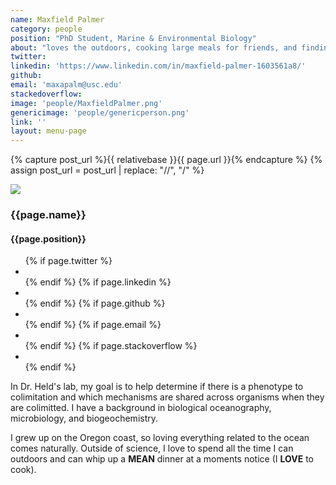 ```yaml
---
name: Maxfield Palmer
category: people
position: "PhD Student, Marine & Environmental Biology"
about: "loves the outdoors, cooking large meals for friends, and finding new songs to sing in the car"
twitter: 
linkedin: 'https://www.linkedin.com/in/maxfield-palmer-1603561a8/'
github:
email: 'maxapalm@usc.edu'
stackedoverflow: 
image: 'people/MaxfieldPalmer.png'
genericimage: 'people/genericperson.png'
link: ''
layout: menu-page
---
```

<!-- No need to change anything here -->
{% capture post_url %}{{ relativebase }}{{ page.url }}{% endcapture %}
{% assign post_url = post_url | replace: "//", "/" %}

<div class="small-wrapper">
  <div class="about-container">
    <section class="about-header">
      <div class="author-image-container">
        <a href='{{ post_url}} '><img src='{{ relativebase }}/assets/img/{{ page.image }}'></a>
      </div>


<h3> {{page.name}}</h3>
<h4> {{page.position}} </h4>

<section class="about-body">
          <ul class="contact-list">
          {% if page.twitter %}
            <li class="twitter"><a class="twitter" href="https://twitter.com/{{page.twitter}}" target="_blank"><i class="fa fa-twitter"></i></a></li>
          {% endif %}
          {% if page.linkedin %}
            <li class="linkedin"><a class="linkedin" href="https://in.linkedin.com/in/{{page.linkedin}}" target="_blank"><i class="fa fa-linkedin"></i></a></li>
          {% endif %}
          {% if page.github %}
            <li class="github"><a class="github" href="https://github.com/{{page.github}}" target="_blank"><i class="fa fa-github"></i></a></li>
          {% endif %}
          {% if page.email %}
            <li class="email"><a class="email" href="mailto:{{page.email}}"><i class="fa fa-envelope-o"></i></a></li>
          {% endif %}
          {% if page.stackoverflow %}
          <li class="stackoverflow"><a class="stackoverflow" href="https://stackoverflow.com/users/{{page.stackoverflow}}" target="_blank">
            <i class="fa fa-stack-overflow" aria-hidden="true"></i></a></li>
          {% endif %}
          </ul>
          </section>

<!-- Fill in details below, as many paragraphs as you'd like -->
<p> In Dr. Held's lab, my goal is to help determine if there is a phenotype to colimitation and which mechanisms are shared across organisms when they are colimitted. I have a background in biological oceanography, microbiology, and biogeochemistry.</p>
<p> I grew up on the Oregon coast, so loving everything related to the ocean comes naturally. Outside of science, I love to spend all the time I can outdoors and can whip up a <strong>MEAN</strong> dinner at a moments notice (I <strong>LOVE</strong> to cook). </p>

<!-- No need to change anything here -->
</section>
</div>
